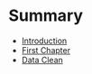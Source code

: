 # Summary

* [Introduction](README.md)
* [First Chapter](chapter1.md)
* [Data Clean](dataclean.md)

